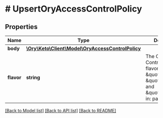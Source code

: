# # UpsertOryAccessControlPolicy

## Properties

Name | Type | Description | Notes
------------ | ------------- | ------------- | -------------
**body** | [**\Ory\Keto\Client\Model\OryAccessControlPolicy**](OryAccessControlPolicy.md) |  | [optional] 
**flavor** | **string** | The ORY Access Control Policy flavor. Can be \&quot;regex\&quot;, \&quot;glob\&quot;, and \&quot;exact\&quot;.  in: path | 

[[Back to Model list]](../../README.md#documentation-for-models) [[Back to API list]](../../README.md#documentation-for-api-endpoints) [[Back to README]](../../README.md)


